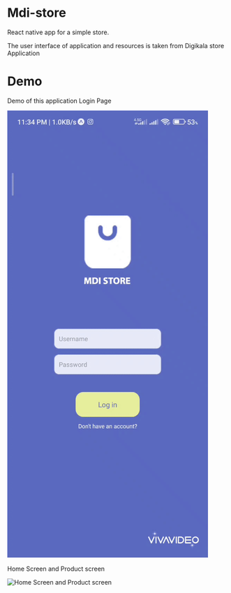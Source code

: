 # Mdi-store
React native app for a simple store.

The user interface of application and resources is taken from Digikala store Application


# Demo
Demo of this application
Login Page

![Login Page](https://github.com/mdi80/Mdi-store/blob/main/login.gif)

Home Screen and Product screen

![Home Screen and Product screen](https://github.com/mdi80/Mdi-store/blob/main/VID_20230706_131204.gif)
